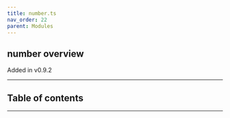 ```yaml
---
title: number.ts
nav_order: 22
parent: Modules
---
```


## number overview

Added in v0.9.2

---

<h2 class="text-delta">Table of contents</h2>

---
